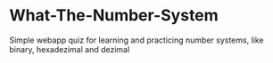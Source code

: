 # What-The-Number-System
Simple webapp quiz for learning and practicing number systems, like binary, hexadezimal and dezimal
